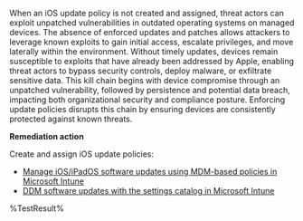 When an iOS update policy is not created and assigned, threat actors can exploit unpatched vulnerabilities in outdated operating systems on managed devices. The absence of enforced updates and patches allows attackers to leverage known exploits to gain initial access, escalate privileges, and move laterally within the environment. Without timely updates, devices remain susceptible to exploits that have already been addressed by Apple, enabling threat actors to bypass security controls, deploy malware, or exfiltrate sensitive data. This kill chain begins with device compromise through an unpatched vulnerability, followed by persistence and potential data breach, impacting both organizational security and compliance posture. Enforcing update policies disrupts this chain by ensuring devices are consistently protected against known threats.

**Remediation action**

Create and assign iOS update policies: 
- [Manage iOS/iPadOS software updates using MDM-based policies in Microsoft Intune](https://learn.microsoft.com/intune/intune-service/protect/software-updates-ios) 
- [DDM software updates with the settings catalog in Microsoft Intune](https://learn.microsoft.com/intune/intune-service/protect/managed-software-updates-ios-macos)

<!--- Results --->
%TestResult%
